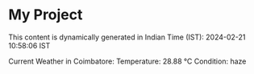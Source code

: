 # My Project

This content is dynamically generated in Indian Time (IST): 2024-02-21 10:58:06 IST


Current Weather in Coimbatore:
Temperature: 28.88 °C
Condition: haze
